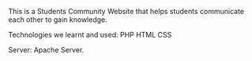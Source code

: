 This is a Students Community Website that helps students communicate each other to gain knowledge.

Technologies we learnt and used:
PHP 
HTML
CSS

Server: Apache Server.